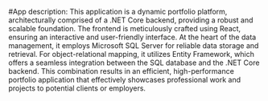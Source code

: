 #App description:
This application is a dynamic portfolio platform, architecturally comprised of a .NET Core backend, providing a robust and scalable foundation. 
The frontend is meticulously crafted using React, ensuring an interactive and user-friendly interface. At the heart of the data management, 
it employs Microsoft SQL Server for reliable data storage and retrieval. For object-relational mapping, it utilizes Entity Framework, 
which offers a seamless integration between the SQL database and the .NET Core backend. This combination results in an efficient, 
high-performance portfolio application that effectively showcases professional work and projects to potential clients or employers.

